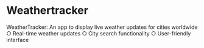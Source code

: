 # Weathertracker
 WeatherTracker: An app to display live weather updates for cities worldwide
○ Real-time weather updates
○ City search functionality
○ User-friendly interface
